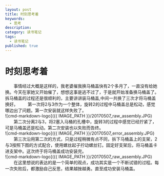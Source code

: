 ```yaml
---
layout: post
title: 时刻思考着
keywords:
  - 思考
description: 
category: 读书笔记
tags:
  - 读书笔记
published: true
---
```


# 时刻思考着

&ensp;&ensp;&ensp;&ensp;事情经过大概是这样的，我老婆催我换马桶盖快有2个多月了，一直没有给她换。今天在家她又开始催了，想想这事是逃不过了，于是就开始准备换马桶盖了。拆马桶盖的过程还是很顺利的，主要讲讲装马桶盖,中间一共换了三次才将马桶盖换好。
&ensp;&ensp;&ensp;&ensp;第一次将2与3作为一个整体，旋转2的过程中马桶盖总是松动，感觉哪边出了问题。第一次安装就这样失败了。    
![cmd-markdown-logo]({{ IMAGE_PATH }}/20170507_raw_assembly.JPG) 
&ensp;&ensp;&ensp;&ensp;第二次分离2与3，将2塞入马桶的孔槽中，旋转3的过程中感觉已经拧紧了，可是马桶盖还是松动。第二次安装也以失败而告终。    
![cmd-markdown-logo]({{ IMAGE_PATH }}/20170507_error_assembly.JPG) 
&ensp;&ensp;&ensp;&ensp;第三次沿用第二次的方式，只是过程稍微有点不同，拆下马桶盖上的支架，2与3按照下图的方式配合，使用螺丝起子拧动螺丝钉。固定好支架后，将马桶盖卡进支架中。这次终于将马桶盖成功安装完。    
![cmd-markdown-logo]({{ IMAGE_PATH }}/20170507_raw_assembly.JPG)
&ensp;&ensp;&ensp;&ensp;在这里想说的表达的是一个简单的观点，成功其实是一个不断试错的过程。每一次失败后，都激励自己反思，结果越挫越勇。直至成功安装马桶盖。    















